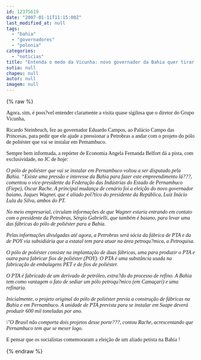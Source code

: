 ```yaml
---
id: 12375619
date: "2007-01-11T11:15:00Z"
last_modified_at: null
tags:
  - "bahia"
  - "governadores"
  - "polonia"
categories:
  - "noticias"
title: "Entenda o medo da Vicunha: novo governador da Bahia quer tirar p\u00f3lo de poli\u00e9ster de Suape"
sutia: null
chapeu: null
autor: null
imagem: null
---
```

{% raw %}
<p><P><FONT face=Verdana>Agora, sim, é poss?vel entender claramente a visita quase sigilosa que o diretor do Grupo Vicunha,</p>
<p> Ricardo Steinbruch, fez ao governador Eduardo Campos, ao Palácio Campo das Princesas, para pedir que ele ajude a pressionar a Petrobras a andar com o projeto do pólo de poliéster que vai se instalar em Pernambuco. </FONT></P></p>
<p><P><FONT face=Verdana>Sempre bem informada, a repórter de Economia Angela Fernanda Belfort dá a pista, com exclusividade, no JC de hoje:</FONT></P></p>
<p><P><FONT face=Verdana><EM>O pólo de poliéster que vai se instalar em Pernambuco voltou a ser disputado pela Bahia. “Existe uma pressão e interesse da Bahia para fazer este empreendimento lá???, comentou o vice-presidente da Federação das Indústrias do Estado de Pernambuco (Fiepe), Oscar Rache. A principal mudança de cenário foi a eleição do novo governador baiano, Jaques Wagner, que é aliado pol?tico do presidente da República, Luiz Inácio Lula da Silva, ambos do PT. </EM></FONT></P></p>
<p><P><FONT face=Verdana><EM>No meio empresarial, circulam informações de que Wagner estaria entrando em contato com o presidente da Petrobras, Sérgio Gabrielli, que também é baiano, para levar uma das fábricas do pólo de poliéster para a Bahia. </EM></FONT></P></p>
<p><P><FONT face=Verdana><EM>Pelas informações divulgadas até agora, a Petrobras será sócia da fábrica de PTA e da de POY via subsidiária que a estatal tem para atuar na área petroqu?mica, a Petroquisa.</EM></FONT></P></p>
<p><P><FONT face=Verdana><EM>O pólo de poliéster consiste na implantação de duas fábricas, uma para produzir o PTA e outra para fabricar fios de poliéster (POY). O PTA é uma substância usada na fabricação de embalagens PET e de fios de poliéster.</EM></FONT></P></p>
<p><P><FONT face=Verdana><EM>O PTA é fabricado de um derivado de petróleo, extra?do do processo de refino. A Bahia tem como vantagem o fato de sediar um pólo petroqu?mico (em Camaçari) e uma refinaria.</EM></FONT></P></p>
<p><P><FONT face=Verdana><EM>Inicialmente, o projeto original do pólo de poliéster previa a construção de fábricas na Bahia e em Pernambuco. A unidade de PTA prevista para se instalar em Suape deverá produzir 600 mil toneladas por ano. </EM></FONT></P></p>
<p><P><FONT face=Verdana><EM>\"O Brasil não comporta dois projetos desse porte???, contou Rache, acrescentando que Pernambuco tem que se mexer logo. </EM></FONT></P></p>
<p><P><FONT face=Verdana>E pensar que os socialistas comemoraram a eleição de um aliado petista na Bahia !</FONT></P> </p>
{% endraw %}